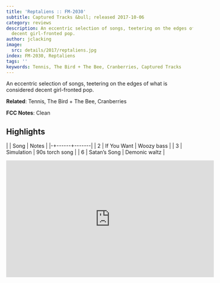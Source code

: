 ```yaml
---
title: 'Reptaliens :: FM-2030'
subtitle: Captured Tracks &bull; released 2017-10-06
category: reviews
description: An eccentric selection of songs, teetering on the edges of what is considered
  decent girl-fronted pop.
author: jclacking
image:
  src: details/2017/reptaliens.jpg
index: FM-2030, Reptaliens
tags: ''
keywords: Tennis, The Bird + The Bee, Cranberries, Captured Tracks
---
```

An eccentric selection of songs, teetering on the edges of what is considered decent girl-fronted pop.<!--more-->

**Related**: Tennis, The Bird + The Bee, Cranberries

**FCC Notes**: Clean

## Highlights

| | Song | Notes |
|-+------+-------|
| 2 | If You Want | Woozy bass |
| 3 | Simulation | 90s torch song |
| 6 | Satan’s Song | Demonic waltz |

<div class="tlo-detail-video"><iframe width="560" height="315" src="https://www.youtube.com/embed/zHldnGhVWr4" frameborder="0" allow="autoplay; encrypted-media" allowfullscreen></iframe></div>

